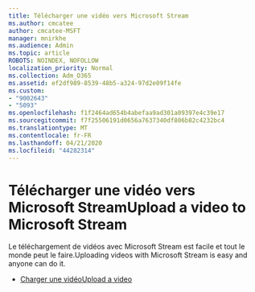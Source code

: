 ```yaml
---
title: Télécharger une vidéo vers Microsoft Stream
ms.author: cmcatee
author: cmcatee-MSFT
manager: mnirkhe
ms.audience: Admin
ms.topic: article
ROBOTS: NOINDEX, NOFOLLOW
localization_priority: Normal
ms.collection: Adm_O365
ms.assetid: ef2df989-8539-48b5-a324-97d2e09f14fe
ms.custom:
- "9002643"
- "5093"
ms.openlocfilehash: f1f2464ad654b4abefaa9ad301a09397e4c39e17
ms.sourcegitcommit: f7f25506191d0656a7637340df806b82c4232bc4
ms.translationtype: MT
ms.contentlocale: fr-FR
ms.lasthandoff: 04/21/2020
ms.locfileid: "44282314"
---
```

# <a name="upload-a-video-to-microsoft-stream"></a><span data-ttu-id="b083e-102">Télécharger une vidéo vers Microsoft Stream</span><span class="sxs-lookup"><span data-stu-id="b083e-102">Upload a video to Microsoft Stream</span></span>

<span data-ttu-id="b083e-103">Le téléchargement de vidéos avec Microsoft Stream est facile et tout le monde peut le faire.</span><span class="sxs-lookup"><span data-stu-id="b083e-103">Uploading videos with Microsoft Stream is easy and anyone can do it.</span></span>

- [<span data-ttu-id="b083e-104">Charger une vidéo</span><span class="sxs-lookup"><span data-stu-id="b083e-104">Upload a video</span></span>](https://docs.microsoft.com/stream/portal-upload-video)
